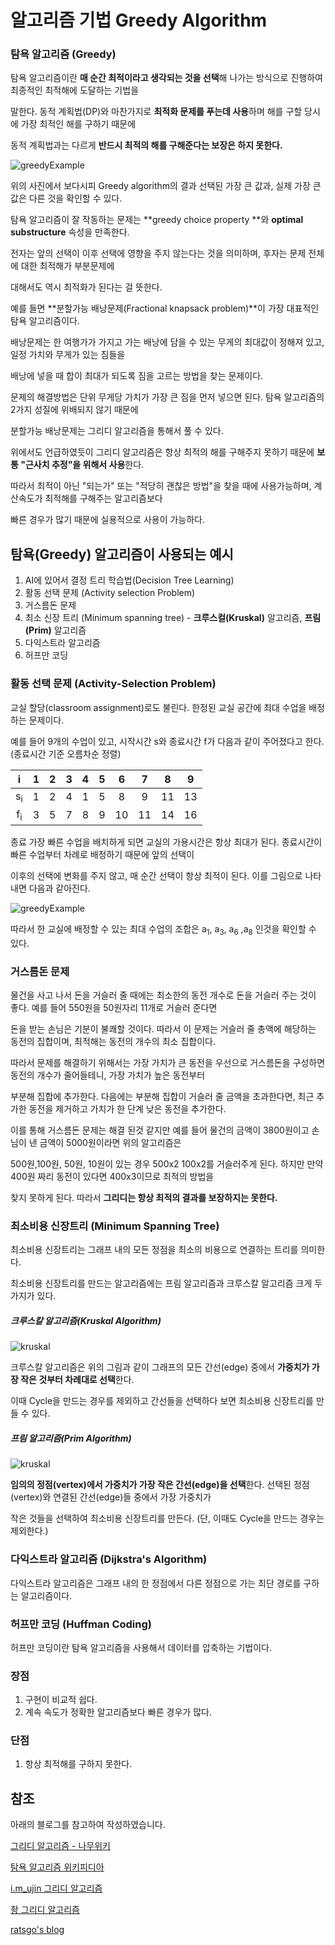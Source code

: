 # 알고리즘 기법 Greedy Algorithm 



### 탐욕 알고리즘 (Greedy)

탐욕 알고리즘이란 **매 순간 최적이라고 생각되는 것을 선택**해 나가는 방식으로 진행하여 최종적인 최적해에 도달하는 기법을 <br>

말한다. 동적 계획법(DP)와 마찬가지로 **최적화 문제를 푸는데 사용**하며 해를 구할 당시에 가장 최적인 해를 구하기 때문에 <br>

동적 계획법과는 다르게 **반드시 최적의 해를 구해준다는 보장은 하지 못한다.** <br>

![greedyExample](../images/greedy.gif) <br>

위의 사진에서 보다시피 Greedy algorithm의 결과 선택된 가장 큰 값과, 실제 가장 큰 값은 다른 것을 확인할 수 있다. <br>



탐욕 알고리즘이 잘 작동하는 문제는 **greedy choice property **와 **optimal substructure** 속성을 만족한다. <br>

전자는 앞의 선택이 이후 선택에 영향을 주지 않는다는 것을 의미하며, 후자는 문제 전체에 대한 최적해가 부분문제에 <br>

대해서도 역시 최적화가 된다는 걸 뜻한다. <br>

예를 들면 **분할가능 배낭문제(Fractional knapsack problem)**이 가장 대표적인 탐욕 알고리즘이다. <br>

배낭문제는 한 여행가가 가지고 가는 배낭에 담을 수 있는 무게의 최대값이 정해져 있고, 일정 가치와 무게가 있는 짐들을 <br>

배낭에 넣을 때 합이 최대가 되도록 짐을 고르는 방법을 찾는 문제이다. <br>

문제의 해결방법은 단위 무게당 가치가 가장 큰 짐을 먼저 넣으면 된다. 탐욕 알고리즘의 2가지 성질에 위배되지 않기 때문에 <br>

분할가능 배낭문제는 그리디 알고리즘을 통해서 풀 수 있다. <br>



위에서도 언급하였듯이 그리디 알고리즘은 항상 최적의 해를 구해주지 못하기 때문에 **보통 "근사치 추정"을 위해서 사용**한다. <br>

따라서 최적이 아닌 "되는가" 또는 "적당히 괜찮은 방법"을 찾을 때에 사용가능하며, 계산속도가 최적해를 구해주는 알고리즘보다<br>

빠른 경우가 많기 때문에 실용적으로 사용이 가능하다. <br>



## 탐욕(Greedy) 알고리즘이 사용되는 예시 

1. AI에 있어서 결정 트리 학습법(Decision Tree Learning)
2. 활동 선택 문제 (Activity selection Problem)
3. 거스름돈 문제
4. 최소 신장 트리 (Minimum spanning tree) - **크루스컬(Kruskal)** 알고리즘, **프림(Prim)** 알고리즘 
5. 다익스트라 알고리즘
6. 허프만 코딩



### 활동 선택 문제 (Activity-Selection Problem)

교실 할당(classroom assignment)로도 불린다. 한정된 교실 공간에 최대 수업을 배정하는 문제이다. <br>

예를 들어 9개의 수업이 있고, 시작시간 s와 종료시간 f가 다음과 같이 주어졌다고 한다. (종료시간 기준 오름차순 정렬)<br>

|       i       |  1   |  2   |  3   |  4   |  5   |  6   |  7   |  8   |  9   |
| :-----------: | :--: | :--: | :--: | :--: | :--: | :--: | :--: | :--: | :--: |
| s<sub>i</sub> |  1   |  2   |  4   |  1   |  5   |  8   |  9   |  11  |  13  |
| f<sub>i</sub> |  3   |  5   |  7   |  8   |  9   |  10  |  11  |  14  |  16  |



종료 가장 빠른 수업을 배치하게 되면 교실의 가용시간은 항상 최대가 된다. 종료시간이 빠른 수업부터 차례로 배정하기 때문에 앞의 선택이<br>

이후의 선택에 변화를 주지 않고, 매 순간 선택이 항상 최적이 된다. 이를 그림으로 나타내면 다음과 같아진다.<br>

![greedyExample](../images/activitySelectionProblem.png) <br>

따라서 한 교실에 배정할 수 있는 최대 수업의 조합은 a<sub>1</sub>, a<sub>3</sub>, a<sub>6</sub> ,a<sub>8</sub> 인것을 확인할 수 있다. <br>



### 거스름돈 문제 

물건을 사고 나서 돈을 거슬러 줄 때에는 최소한의 동전 개수로 돈을 거슬러 주는 것이 좋다. 예를 들어 550원을 50원자리 11개로 거슬러 준다면 <br>

돈을 받는 손님은 기분이 불쾌할 것이다. 따라서 이 문제는 거슬러 줄 총액에 해당하는 동전의 집합이며, 최적해는 동전의 개수의 최소 집합이다. <br>

따라서 문제를 해결하기 위해서는 가장 가치가 큰 동전을 우선으로 거스름돈을 구성하면 동전의 개수가 줄어들테니, 가장 가치가 높은 동전부터 <br>

부분해 집합에 추가한다. 다음에는 부분해 집합이 거슬러 줄 금액을 초과한다면, 최근 추가한 동전을 제거하고 가치가 한 단계 낮은 동전을 추가한다. <br>

이를 통해 거스름돈 문제는 해결 된것 같지만 예를 들어 물건의 금액이 3800원이고 손님이 낸 금액이 5000원이라면 위의 알고리즘은<br>

500원,100원, 50원, 10원이 있는 경우 500x2 100x2를 거슬러주게 된다. 하지만 만약 400원 짜리 동전이 있다면 400x3이므로 최적의 방법을  <br>

찾지 못하게 된다. 따라서 **그리디는 항상 최적의 결과를 보장하지는 못한다.** 



### 최소비용 신장트리 (Minimum Spanning Tree)

최소비용 신장트리는 그래프 내의 모든 정점을 최소의 비용으로 연결하는 트리를 의미한다.  <br>

최소비용 신장트리를 만드는 알고리즘에는 프림 알고리즘과 크루스칼 알고리즘 크게 두 가지가 있다. <br>



##### 크루스칼 알고리즘(Kruskal Algorithm) <br>

![kruskal](../images/kruskal.png)

크루스칼 알고리즘은 위의 그림과 같이 그래프의 모든 간선(edge) 중에서 **가중치가 가장 작은 것부터 차례대로 선택**한다. <br>

이때 Cycle을 만드는 경우를 제외하고 간선들을 선택하다 보면 최소비용 신장트리를 만들 수 있다. <br>



##### 프림 알고리즘(Prim Algorithm) <br>

![kruskal](../images/prim.png)

**임의의 정점(vertex)에서 가중치가 가장 작은 간선(edge)을 선택**한다. 선택된 정점(vertex)와 연결된 간선(edge)들 중에서 가장 가중치가 <br>

작은 것들을 선택하여 최소비용 신장트리를 만든다. (단, 이때도 Cycle을 만드는 경우는 제외한다.) <br>



### 다익스트라 알고리즘 (Dijkstra's Algorithm)

다익스트라 알고리즘은 그래프 내의 한 정점에서 다른 정점으로 가는 최단 경로를 구하는 알고리즘이다.  <br>







### 허프만 코딩 (Huffman Coding)

허프만 코딩이란 탐욕 알고리즘을 사용해서 데이터를 압축하는 기법이다. 





### 장점

1. 구현이 비교적 쉽다.
2. 계속 속도가 정확한 알고리즘보다 빠른 경우가 많다. 



### 단점

1. 항상 최적해를 구하지 못한다. 



## 참조 

아래의 블로그를 참고하여 작성하였습니다. <br>

[그리디 알고리즘 - 나무위키](https://namu.wiki/w/%EA%B7%B8%EB%A6%AC%EB%94%94%20%EC%95%8C%EA%B3%A0%EB%A6%AC%EC%A6%98) <br>

[탐욕 알고리즘 위키피디아](https://ko.wikipedia.org/wiki/%ED%83%90%EC%9A%95_%EC%95%8C%EA%B3%A0%EB%A6%AC%EC%A6%98) <br>

[i.m_ujin 그리디 알고리즘](https://ujink.tistory.com/10)<br>

[좡 그리디 알고리즘](https://janghw.tistory.com/entry/%EC%95%8C%EA%B3%A0%EB%A6%AC%EC%A6%98-Greedy-Algorithm-%ED%83%90%EC%9A%95-%EC%95%8C%EA%B3%A0%EB%A6%AC%EC%A6%98) <br>

[ratsgo's blog](https://ratsgo.github.io/data%20structure&algorithm/2017/11/22/greedy/)<br>
